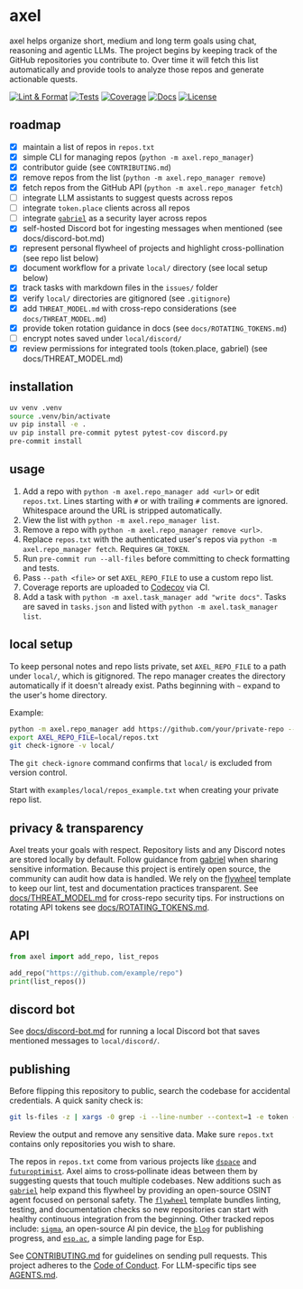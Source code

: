 # axel

axel helps organize short, medium and long term goals using chat, reasoning and agentic LLMs. The project begins by keeping track of the GitHub repositories you contribute to. Over time it will fetch this list automatically and provide tools to analyze those repos and generate actionable quests.

[![Lint & Format](https://img.shields.io/github/actions/workflow/status/futuroptimist/axel/.github/workflows/01-lint-format.yml?label=lint%20%26%20format)](https://github.com/futuroptimist/axel/actions/workflows/01-lint-format.yml)
[![Tests](https://img.shields.io/github/actions/workflow/status/futuroptimist/axel/.github/workflows/02-tests.yml?label=tests)](https://github.com/futuroptimist/axel/actions/workflows/02-tests.yml)
[![Coverage](https://codecov.io/gh/futuroptimist/axel/branch/main/graph/badge.svg)](https://codecov.io/gh/futuroptimist/axel)
[![Docs](https://img.shields.io/github/actions/workflow/status/futuroptimist/axel/.github/workflows/03-docs.yml?label=docs)](https://github.com/futuroptimist/axel/actions/workflows/03-docs.yml)
[![License](https://img.shields.io/github/license/futuroptimist/axel)](LICENSE)

## roadmap
- [x] maintain a list of repos in `repos.txt`
- [x] simple CLI for managing repos (`python -m axel.repo_manager`)
- [x] contributor guide (see `CONTRIBUTING.md`)
- [x] remove repos from the list (`python -m axel.repo_manager remove`)
- [x] fetch repos from the GitHub API (`python -m axel.repo_manager fetch`)
- [ ] integrate LLM assistants to suggest quests across repos
- [ ] integrate `token.place` clients across all repos
- [ ] integrate [`gabriel`](https://github.com/futuroptimist/gabriel) as a security layer across repos
- [x] self-hosted Discord bot for ingesting messages when mentioned (see docs/discord-bot.md)
- [x] represent personal flywheel of projects and highlight cross-pollination (see repo list below)
- [x] document workflow for a private `local/` directory (see local setup below)
- [x] track tasks with markdown files in the `issues/` folder
- [x] verify `local/` directories are gitignored (see `.gitignore`)
- [x] add `THREAT_MODEL.md` with cross-repo considerations (see `docs/THREAT_MODEL.md`)
- [x] provide token rotation guidance in docs (see `docs/ROTATING_TOKENS.md`)
- [ ] encrypt notes saved under `local/discord/`
- [x] review permissions for integrated tools (token.place, gabriel) (see docs/THREAT_MODEL.md)

## installation

```bash
uv venv .venv
source .venv/bin/activate
uv pip install -e .
uv pip install pre-commit pytest pytest-cov discord.py
pre-commit install
```

## usage

1. Add a repo with `python -m axel.repo_manager add <url>` or edit `repos.txt`.
   Lines starting with `#` or with trailing `#` comments are ignored.
   Whitespace around the URL is stripped automatically.
2. View the list with `python -m axel.repo_manager list`.
3. Remove a repo with `python -m axel.repo_manager remove <url>`.
4. Replace `repos.txt` with the authenticated user's repos via
   `python -m axel.repo_manager fetch`. Requires ``GH_TOKEN``.
5. Run `pre-commit run --all-files` before committing to check formatting and tests.
6. Pass `--path <file>` or set `AXEL_REPO_FILE` to use a custom repo list.
7. Coverage reports are uploaded to [Codecov](https://codecov.io/gh/futuroptimist/axel) via CI.
8. Add a task with `python -m axel.task_manager add "write docs"`. Tasks are
   saved in `tasks.json` and listed with `python -m axel.task_manager list`.

## local setup

To keep personal notes and repo lists private, set `AXEL_REPO_FILE` to a path
under `local/`, which is gitignored. The repo manager creates the directory
automatically if it doesn't already exist. Paths beginning with `~` expand to
the user's home directory.

Example:

```bash
python -m axel.repo_manager add https://github.com/your/private-repo --path local/repos.txt
export AXEL_REPO_FILE=local/repos.txt
git check-ignore -v local/
```

The `git check-ignore` command confirms that `local/` is excluded from version
control.

Start with `examples/local/repos_example.txt` when creating your private repo list.

## privacy & transparency

Axel treats your goals with respect. Repository lists and any Discord notes
are stored locally by default. Follow guidance from
[gabriel](https://github.com/futuroptimist/gabriel) when sharing sensitive
information. Because this project is entirely open source, the community can
audit how data is handled. We rely on the
[flywheel](https://github.com/futuroptimist/flywheel) template to keep our
lint, test and documentation practices transparent.
See [docs/THREAT_MODEL.md](docs/THREAT_MODEL.md) for cross-repo security tips.
For instructions on rotating API tokens see [docs/ROTATING_TOKENS.md](docs/ROTATING_TOKENS.md).

## API

```python
from axel import add_repo, list_repos

add_repo("https://github.com/example/repo")
print(list_repos())
```

## discord bot

See [docs/discord-bot.md](docs/discord-bot.md) for running a local Discord bot
that saves mentioned messages to `local/discord/`.

## publishing

Before flipping this repository to public, search the codebase for accidental credentials.
A quick sanity check is:

```bash
git ls-files -z | xargs -0 grep -i --line-number --context=1 -e token -e secret -e password
```

Review the output and remove any sensitive data. Make sure `repos.txt` contains only repositories you wish to share.

The repos in `repos.txt` come from various projects like
[`dspace`](https://github.com/democratizedspace/dspace) and
[`futuroptimist`](https://github.com/futuroptimist/futuroptimist). Axel aims to
cross‑pollinate ideas between them by suggesting quests that touch multiple
codebases.
New additions such as [`gabriel`](https://github.com/futuroptimist/gabriel) help expand this flywheel by providing an open-source OSINT agent focused on personal safety.
The [`flywheel`](https://github.com/futuroptimist/flywheel) template bundles
linting, testing, and documentation checks so new repositories can start with
healthy continuous integration from the beginning.
Other tracked repos include:
[`sigma`](https://github.com/futuroptimist/sigma), an open-source AI pin device,
the [`blog`](https://github.com/futuroptimist/blog) for publishing progress,
and [`esp.ac`](https://github.com/futuroptimist/esp.ac), a simple landing page
for Esp.

See [CONTRIBUTING.md](CONTRIBUTING.md) for guidelines on sending pull requests.
This project adheres to the [Code of Conduct](CODE_OF_CONDUCT.md).
For LLM-specific tips see [AGENTS.md](AGENTS.md).
